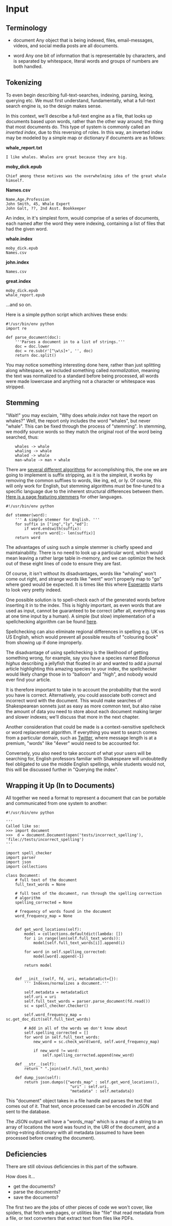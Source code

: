 Input
=====

Terminology
-----------
* document
	Any object that is being indexed, files, email-messages, videos, and social
	media posts are all documents.
	
* word
	Any one bit of information that is representable by characters, and is 
	separated by whitespace, literal words and groups of numbers are both 
	handled.

Tokenizing
----------

To even begin describing full-text-searches, indexing, parsing, lexing,
querying etc. We must first understand, fundamentally, what a full-text
search engine is, so the design makes sense.

In this context, we'll describe a full-text engine as a file, that looks
up documents based upon words, rather than the other way around; the 
thing that most documents do. This type of system is commonly called an
_inverted index_, due to this reversing of roles. In this way, an inverted
index may be modeled by a simple map or dictionary if documents are as
follows:

**whale_report.txt**

	I like whales. Whales are great because they are big.

 
**moby_dick.epub**

	Chief among these motives was the overwhelming idea of the great whale himself.

**Names.csv**

	Name,Age,Profession
	John Smith, 45, Whale Expert
	John Galt, ??, 2nd Asst. Bookkeeper

An index, in it's simplest form, would comprise of a series of documents, each 
named after the word they were indexing, containing a list of files that had
the given word.

**whale.index**

	moby_dick.epub
	Names.csv

**john.index**

	Names.csv

**great.index**

	moby_dick.epub
	whale_report.epub

...and so on.

Here is a simple python script which archives these ends:

	#!/usr/bin/env python
	import re

	def parse_document(doc):
		'''Parses a document in to a list of strings.'''
		doc = doc.lower
		doc = re.sub(r'[^\w\s]+', '', doc)
		return doc.split()

You may notice something interesting done here, rather than just splitting along 
whitespace, we included something called _normalization_, meaning the text
was normalized to a standard before being processed, all words were made lowercase
and anything not a character or whitespace was stripped.

Stemming
--------
"Wait!" you may exclaim, "Why does _whale.index_ not have the report on whales?" Well, the 
report only includes the word "whales", but never "whale". This can be
fixed through the process of "stemming". In stemming, we modify source words so they match the
original root of the word being searched, thus:

        whales -> whale
        whaling -> whale
        whaled -> whale
        man-whale -> man + whale

There are [several different algorithms](http://en.wikipedia.org/wiki/Stemming#Algorithms)
 for accomplishing this, the one we are going to implement is suffix 
stripping, as it is the simplest, it works by removing the common 
suffixes to words, like ing, ed, or ly. Of course, this will only work
for English, but stemming algorithms must be fine-tuned to a specific
language due to the inherent structural differences between them.
[Here is a page featuring stemmers](http://snowball.tartarus.org/) for other languages.

	#!/usr/bin/env python
	
	def stemmer(word):
		''' A simple stemmer for English. '''
		for suffix in ["ing","ly","ed"]:
			if word.endswith(suffix):
				return word[:- len(suffix)]
		return word

The advantages of using such a simple stemmer is chiefly speed and
maintainability. 
There is no need to look up a particular word, which would mean 
leaving a rather large table in-memory, and we can optimize the heck
out of these eight lines of code to ensure they are fast.

Of course, it isn't without its disadvantages, words like "whaling" won't come
out right, and strange words like "went" won't properly map to "go" where goed 
would be expected. It is times like this where [Esperanto](http://en.wikipedia.org/wiki/Esperanto) 
starts to look very pretty indeed.

One possible solution is to spell-check each of the generated words before
inserting it in to the index. This is highly important, as even words that
are used as input, cannot be guaranteed to be correct (after all, everything
was at one time input by a human). A simple (but slow) implementation of a
spellchecking algorithm can be found [here](http://norvig.com/spell-correct.html).

Spellchecking can also eliminate regional differences in spelling e.g. UK vs US
English, which would prevent all possible results of "colouring book" from
showing up if done improperly.

The disadvantage of using spellchecking is the likelihood of getting something 
wrong, for example, say you have a species named _Balloonus highus_ describing
a jellyfish that floated in air and wanted to add a journal article highlighting
this amazing species to your index, the spellchecker would likely change those
in to "balloon" and "high", and nobody would ever find your article. 

It is therefore important to take in to account the probability that the word
you have is correct. Alternatively, you could associate both correct and 
incorrect word with the document. This would make searches of Shakespearean
sonnets just as easy as more common text, but also raise the amount of data
you need to store about each document making larger and slower indexes; we'll 
discuss that more in the next chapter.

Another consideration that could be made is a context-sensitive spellcheck or
word replacement algorithm. If everything you want to search comes from a 
particular domain, such as [Twitter](http://twitter.com), where message length 
is at a premium, "words" like "4ever" would need to be accounted for.

Conversely, you also need to take account of what your users will be searching
for, English professors familiar with Shakespeare will undoubtedly feel 
obligated to use the middle English spellings, while students would not, this
will be discussed further in "Querying the index".

Wrapping it Up (In to Documents)
--------------------------------

All together we need a format to represent a document that can be portable and
communicated from one system to another:


	#!/usr/bin/env python

	'''
	Called like so:
	>>>	import document
	>>>	 d = document.Document(open('tests/incorrect_spelling'), 'file://tests/incorrect_spelling')
	'''

	import spell_checker
	import parser
	import json
	import collections

	class Document:
		# full text of the document
		full_text_words = None

		# full text of the document, run through the spelling correction
		# algorithm
		spelling_corrected = None

		# frequency of words found in the document
		word_frequency_map = None
	
	
		def get_word_locations(self):
			model = collections.defaultdict(lambda: [])
			for i in range(len(self.full_text_words)):
				model[self.full_text_words[i]].append(i)
			
			for word in self.spelling_corrected:
				model[word].append(-1)
		
			return model


		def __init__(self, fd, uri, metadatadict={}):
			''' Indexes/normalizes a document.'''

			self.metadata = metadatadict
			self.uri = uri
			self.full_text_words = parser.parse_document(fd.read())
			sc = spell_checker.Checker()

			self.word_frequency_map = sc.get_doc_dict(self.full_text_words)

			# Add in all of the words we don't know about
			self.spelling_corrected = []
			for word in self.full_text_words:
				new_word = sc.check_word(word, self.word_frequency_map)
			
				if new_word != word:
					self.spelling_corrected.append(new_word)

		def __str__(self):
			return " ".join(self.full_text_words)

		def dump_json(self):
			return json.dumps({"words_map" : self.get_word_locations(),
								"uri" : self.uri,
								"metadata" : self.metadata})


This "document" object takes in a file handle and parses the text that comes
out of it. That text, once processed can be encoded in JSON and sent to the 
database.

The JSON output will have a "words_map" which is a map of a string to an array
of locations the word was found in, the URI of the document, and a string->string
dictionary with all metadata (assumed to have been processed before creating
the document).

Deficiencies
------------

There are still obvious deficiencies in this part of the software. 

How does it...
* get the documents?
* parse the documents?
* save the documents?

The first two are the jobs of other pieces of code we won't cover, like spiders,
that fetch web pages, or utilities like "file" that read metadata from a file, 
or text converters that extract text from files like PDFs.

